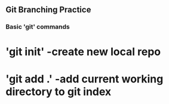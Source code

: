 ## Git Branching Practice

### Basic 'git' commands

# 'git init' -create new local repo
# 'git add .' -add current working directory to git index
